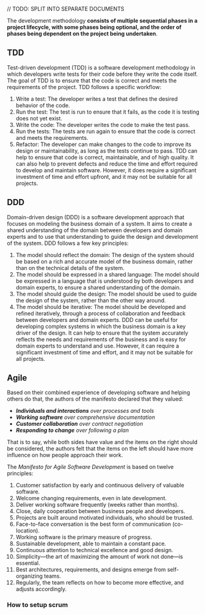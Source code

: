 // TODO: SPLIT INTO SEPARATE DOCUMENTS


The development methodology **consists of multiple sequential phases in a project lifecycle, with some phases being optional, and the order of phases being dependent on the project being undertaken**.

## TDD
Test-driven development (TDD) is a software development methodology in which developers write tests for their code before they write the code itself. The goal of TDD is to ensure that the code is correct and meets the requirements of the project. TDD follows a specific workflow:
1. Write a test: The developer writes a test that defines the desired behavior of the code. 
2. Run the test: The test is run to ensure that it fails, as the code it is testing does not yet exist. 
3. Write the code: The developer writes the code to make the test pass. 
4. Run the tests: The tests are run again to ensure that the code is correct and meets the requirements. 
5. Refactor: The developer can make changes to the code to improve its design or maintainability, as long as the tests continue to pass. 
TDD can help to ensure that code is correct, maintainable, and of high quality. It can also help to prevent defects and reduce the time and effort required to develop and maintain software. However, it does require a significant investment of time and effort upfront, and it may not be suitable for all projects.

## DDD
Domain-driven design (DDD) is a software development approach that focuses on modeling the business domain of a system. It aims to create a shared understanding of the domain between developers and domain experts and to use that understanding to guide the design and development of the system. DDD follows a few key principles:
1. The model should reflect the domain: The design of the system should be based on a rich and accurate model of the business domain, rather than on the technical details of the system. 
2. The model should be expressed in a shared language: The model should be expressed in a language that is understood by both developers and domain experts, to ensure a shared understanding of the domain. 
3. The model should guide the design: The model should be used to guide the design of the system, rather than the other way around. 
4. The model should be iterative: The model should be developed and refined iteratively, through a process of collaboration and feedback between developers and domain experts.
DDD can be useful for developing complex systems in which the business domain is a key driver of the design. It can help to ensure that the system accurately reflects the needs and requirements of the business and is easy for domain experts to understand and use. However, it can require a significant investment of time and effort, and it may not be suitable for all projects.

## Agile
Based on their combined experience of developing software and helping others do that, the authors of the manifesto declared that they valued:

- _**Individuals and interactions** over processes and tools_
- _**Working software** over comprehensive documentation_
- _**Customer collaboration** over contract negotiation_
- _**Responding to change** over following a plan_

That is to say, while both sides have value and the items on the right should be considered, the authors felt that the items on the left should have more influence on how people approach their work.

The _Manifesto for Agile Software Development_ is based on twelve principles:

1. Customer satisfaction by early and continuous delivery of valuable software.
2. Welcome changing requirements, even in late development.
3. Deliver working software frequently (weeks rather than months).
4. Close, daily cooperation between business people and developers.
5. Projects are built around motivated individuals, who should be trusted.
6. Face-to-face conversation is the best form of communication (co-location).
7. Working software is the primary measure of progress.
8. Sustainable development, able to maintain a constant pace.
9. Continuous attention to technical excellence and good design.
10. Simplicity—the art of maximizing the amount of work not done—is essential.
11. Best architectures, requirements, and designs emerge from self-organizing teams.
12. Regularly, the team reflects on how to become more effective, and adjusts accordingly.

### How to setup scrum